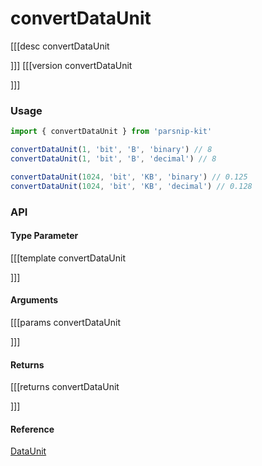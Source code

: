 # convertDataUnit
[[[desc convertDataUnit
  
]]]
[[[version convertDataUnit
  
]]]

### Usage

```ts
import { convertDataUnit } from 'parsnip-kit'

convertDataUnit(1, 'bit', 'B', 'binary') // 8
convertDataUnit(1, 'bit', 'B', 'decimal') // 8

convertDataUnit(1024, 'bit', 'KB', 'binary') // 0.125
convertDataUnit(1024, 'bit', 'KB', 'decimal') // 0.128

```


### API

#### Type Parameter

[[[template convertDataUnit

]]]

#### Arguments

[[[params convertDataUnit

]]]

#### Returns

[[[returns convertDataUnit

]]]

#### Reference

[DataUnit](../common/types#dataunit)